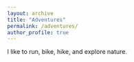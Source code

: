 ```yaml
---
layout: archive
title: "Adventures"
permalink: /adventures/
author_profile: true
---
```


I like to run, bike, hike, and explore nature. 
